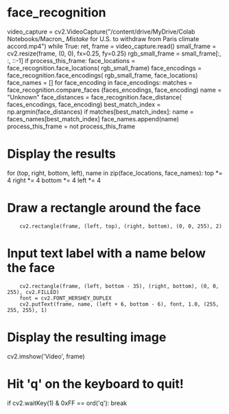 # face_recognition
video_capture = cv2.VideoCapture("/content/drive/MyDrive/Colab Notebooks/Macron_ _Mistake_ for U.S. to withdraw from Paris climate accord.mp4")
while True:
    ret, frame = video_capture.read()
    small_frame = cv2.resize(frame, (0, 0), fx=0.25, fy=0.25)
    rgb_small_frame = small_frame[:, :, ::-1]
    if process_this_frame:
        face_locations = face_recognition.face_locations( rgb_small_frame)
        face_encodings = face_recognition.face_encodings( rgb_small_frame, face_locations)
        face_names = []
        for face_encoding in face_encodings:
            matches = face_recognition.compare_faces (faces_encodings, face_encoding)
            name = "Unknown"
            face_distances = face_recognition.face_distance( faces_encodings, face_encoding)
            best_match_index = np.argmin(face_distances)
            if matches[best_match_index]:
                name = faces_names[best_match_index]
            face_names.append(name)
process_this_frame = not process_this_frame
# Display the results
for (top, right, bottom, left), name in zip(face_locations, face_names):
        top *= 4
        right *= 4
        bottom *= 4
        left *= 4
# Draw a rectangle around the face
        cv2.rectangle(frame, (left, top), (right, bottom), (0, 0, 255), 2)
# Input text label with a name below the face
        cv2.rectangle(frame, (left, bottom - 35), (right, bottom), (0, 0, 255), cv2.FILLED)
        font = cv2.FONT_HERSHEY_DUPLEX
        cv2.putText(frame, name, (left + 6, bottom - 6), font, 1.0, (255, 255, 255), 1)
# Display the resulting image
cv2.imshow('Video', frame)
# Hit 'q' on the keyboard to quit!
if cv2.waitKey(1) & 0xFF == ord('q'):
        break
